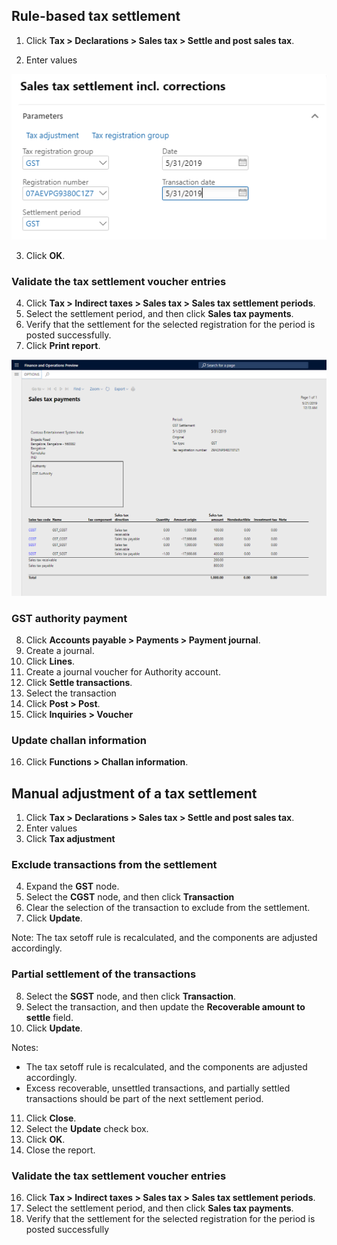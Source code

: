 ## Rule-based tax settlement

1. Click **Tax > Declarations > Sales tax > Settle and post sales tax**.

2. Enter values

![](media/GST-Whitepaper/Capture2019052109.PNG)

3. Click **OK**.

### Validate the tax settlement voucher entries

4. Click **Tax > Indirect taxes > Sales tax > Sales tax settlement periods**.
5. Select the settlement period, and then click **Sales tax payments**.
6. Verify that the settlement for the selected registration for the period is posted successfully.
7. Click **Print report**.

![](media/GST-Whitepaper/Capture2019052110.PNG)

### GST authority payment

8. Click **Accounts payable > Payments > Payment journal**.
9. Create a journal.
10. Click **Lines**.
11. Create a journal voucher for Authority account.
12. Click **Settle transactions**.
13. Select the transaction
14. Click **Post > Post**.
15. Click **Inquiries > Voucher**

### Update challan information

16. Click **Functions > Challan information**.

## Manual adjustment of a tax settlement

1. Click **Tax > Declarations > Sales tax > Settle and post sales tax**.
2. Enter values
3. Click **Tax adjustment**

### Exclude transactions from the settlement

4. Expand the **GST** node.
5. Select the **CGST** node, and then click **Transaction**
6. Clear the selection of the transaction to exclude from the settlement.
7. Click **Update**.

Note: The tax setoff rule is recalculated, and the components are adjusted accordingly.

### Partial settlement of the transactions

8. Select the **SGST** node, and then click **Transaction**.
9. Select the transaction, and then update the **Recoverable amount to settle** field.
10. Click **Update**.

Notes:

- The tax setoff rule is recalculated, and the components are adjusted accordingly.
- Excess recoverable, unsettled transactions, and partially settled transactions should be part of the next settlement period.

11. Click **Close**.
12. Select the **Update** check box.
13. Click **OK**.
14. Close the report.

### Validate the tax settlement voucher entries

16. Click **Tax > Indirect taxes > Sales tax > Sales tax settlement periods**.
17. Select the settlement period, and then click **Sales tax payments**.
18. Verify that the settlement for the selected registration for the period is posted successfully